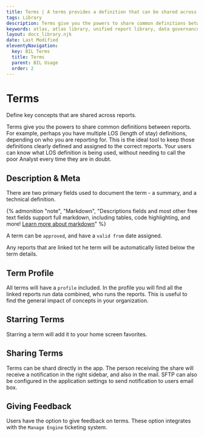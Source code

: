 ```yaml
---
title: Terms | A terms provides a definition that can be shared across many reports and collections. Terms are a powerful way to identify key concepts in your report library.
tags: Library
description: Terms give you the powers to share common definitions between reports. For example, perhaps you have multiple LOS (length of stay) definitions, depending on who you are reporting for. This is the ideal tool to keep those definitions clearly defined and assigned to the correct reports. Your users can know what LOS definition is being used, without needing to call the poor Analyst every time they are in doubt.
keywords: atlas, atlas library, unified report library, data governance, database, terms, definition, define key terms
layout: docs_library.njk
date: Last Modified
eleventyNavigation:
  key: BIL Terms
  title: Terms
  parent: BIL Usage
  order: 2
---
```


# Terms

<p class="subtitle pb-5">Define key concepts that are shared across reports.</p>

Terms give you the powers to share common definitions between reports. For example, perhaps you have multiple LOS (length of stay) definitions, depending on who you are reporting for. This is the ideal tool to keep those definitions clearly defined and assigned to the correct reports. Your users can know what LOS definition is being used, without needing to call the poor Analyst every time they are in doubt.

## Description & Meta

There are two primary fields used to document the term - a summary, and a technical definition.

{% admonition
   "note",
   "Markdown",
   "Descriptions fields and most other free text fields support full markdown, including tables, code highlighting, and more! [Learn more about markdown](https://www.markdownguide.org/getting-started)"
%}

A term can be `approved`, and have a `valid from` date assigned.

Any reports that are linked tot he term will be automatically listed below the term details.

## Term Profile

All terms will have a `profile` included. In the profile you will find all the linked reports run data combined, who runs the reports. This is useful to find the general impact of concepts in your organization.

## Starring Terms

Starring a term will add it to your home screen favorites.

## Sharing Terms

Terms can be shard directly in the app. The person receiving the share will receive a notification in the right sidebar, and also in the mail. SFTP can also be configured in the application settings to send notification to users email box.

## Giving Feedback

Users have the option to give feedback on terms. These option integrates with the `Manage Engine` ticketing system.
